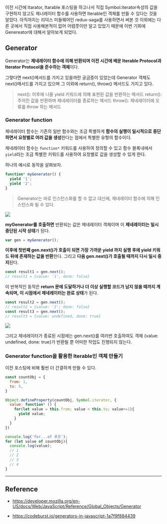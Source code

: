 이전 시간에 Itarator, Itarable 포스팅을 하고나서 직접 Symbol.iterator속성의 값을 구현하지 않고도 제너레이터 함수를 사용하면 Iterable인 객체를 만들 수 있다는 것을 알았다. 아직까지는 리덕스 미들웨어인 redux-saga를 사용하면서 써본 것 이외에는 다른 곳에서 직접 사용해본적이 없어 어렴풋이만 알고 있었기 때문에 이번 기회에 Genereator에 대해서 알아보게 되었다.


## Generator

Generator는 **제네레이터 함수에 의해 반환되며 이전 시간에 배운 Iterable Protocol과 Iterator Protocol을 준수하는 객체**이다.

그렇다면 next()메서드를 가지고 있을까란 궁금증이 있었는데 Generator 객체도 next()메서드를 가지고 있으며 그 이외에 return(), throw() 메서드도 가지고 있다.

> next(): 이후에 나올 yield 키워드에 의해 표현된 값을 반환하는 메서드
return(): 주어진 값을 반환하며 제네레이터를 종료하는 메서드
throw(): 제네레이터에 오류를 throw 하는 메서드


### Generator function

제네레이터 함수는 기존의 일반 함수와는 조금 특별하게 **함수의 실행이 일시적으로 중단하면서 요청별로 여러 값을 생성**한다는 점에서 특별한 유형의 함수이다.

제네레이터 함수는 `function*` 키워드를 사용하여 정의할 수 있고 함수 블록내에서 `yield`라는 조금 특별한 키워드를 사용하여 요청별로 값을 생성할 수 있게 한다.


하나의 예시로 동작을 살펴보자.


```ts
function* myGenerator() {
  yield '1';
  yield '2';
}
```

> Generator는 바로 인스턴스화를 할 수 없고 대신에, 제네레이터 함수에 의해 인스턴스화 될 수 있다.

![](https://velog.velcdn.com/images/jiseong/post/c9e62c6d-496f-4d83-81b6-a23d4c0042e7/image.png)

**myGenerator를 호출하면** 반환되는 값은 제네레이터 객체이며 이 **제네레이터는 일시 중단된 시작 상태**가 된다.
```js
var gen = myGenerator();
```


**이후에 첫번째 gen.next()가 호출이 되면 가장 가까운 yield 까지 실행 후에 yield 키워드 뒤에 존재하는 값을 반환**한다. 그리고 **다음 gen.next()가 호출될 때까지 다시 일시 중지**된다.

```js
const result1 = gen.next();
// result1 = {value: '1', done: false}
```

이 반복적인 동작은 **return 문에 도달하거나 더 이상 실행할 코드가 남지 않을 때까지 계속되며, 이 시점에서 제네레이터는 완료 상태**가 된다.

```js
const result2 = gen.next();
// result2 = {value: '2'; done: false}
const result3 = gen.next();
// result3 = {value: undefined, done: true}
```

![](https://velog.velcdn.com/images/jiseong/post/5e71d7e3-1073-4f52-bf7b-4eb2ffb43e34/image.png)


그리고 제네레이터가 종료된 시점에는 gen.next()를 여러번 호출하여도 객체 {value: undefined, done: true}가 반환될 뿐 어떠한 작업도 진행되지 않는다.


### Generator function을 활용한 Iterable인 객체 만들기

이전 포스팅에 비해 훨씬 더 간결하게 만들 수 있다.

```js
const countObj = {
  from: 1,
  to: 5,
}

Object.defineProperty(countObj, Symbol.iterator, {
  value: function* () {
    for(let value = this.from; value < this.to; value+=1){
      yield value;
    }
  }
})

console.log('for...of 루프');
for (let value of countObj){
  console.log(value);
  // 1
  // 2
  // 3
  // 4
}
```



---

## Reference

- https://developer.mozilla.org/en-US/docs/Web/JavaScript/Reference/Global_Objects/Generator


- https://codeburst.io/generators-in-javascript-1a7f9f884439